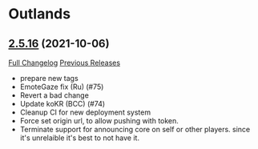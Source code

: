 # <DBM> Outlands

## [2.5.16](https://github.com/DeadlyBossMods/DBM-TBC-Classic/tree/2.5.16) (2021-10-06)
[Full Changelog](https://github.com/DeadlyBossMods/DBM-TBC-Classic/compare/2.5.15...2.5.16) [Previous Releases](https://github.com/DeadlyBossMods/DBM-TBC-Classic/releases)

- prepare new tags  
- EmoteGaze fix (Ru) (#75)  
- Revert a bad change  
- Update koKR (BCC) (#74)  
- Cleanup CI for new deployment system  
- Force set origin url, to allow pushing with token.  
- Terminate support for announcing core on self or other players. since it's unrelaible it's best to not have it.  
